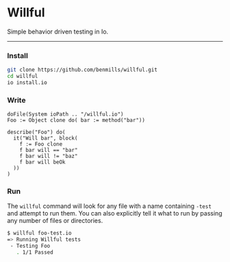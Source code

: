 Willful
============

Simple behavior driven testing in Io.

------------

### Install

```bash
git clone https://github.com/benmills/willful.git
cd willful
io install.io
```

### Write

```io
doFile(System ioPath .. "/willful.io")
Foo := Object clone do( bar := method("bar"))

describe("Foo") do(
  it("Will bar", block(
    f := Foo clone
    f bar will == "bar"
    f bar will != "baz"
    f bar will beOk
  ))
)
```

### Run

The `willful` command will look for any file with a name containing `-test` and attempt to run them. You can also explicitly tell it what to run by passing any number of files or directories.

```bash
$ willful foo-test.io
=> Running Willful tests        
 - Testing Foo                  
   . 1/1 Passed                 
```

